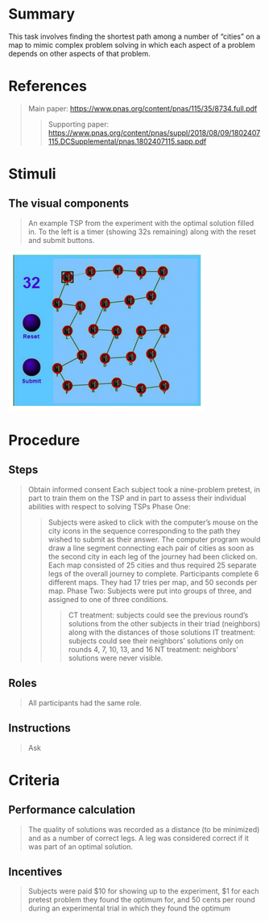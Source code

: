 # Summary
This task involves finding the shortest path among a number of “cities” on a map to mimic complex problem solving in which each aspect of a problem depends on other aspects of that problem.

# References
> Main paper: https://www.pnas.org/content/pnas/115/35/8734.full.pdf
> > Supporting paper: https://www.pnas.org/content/pnas/suppl/2018/08/09/1802407115.DCSupplemental/pnas.1802407115.sapp.pdf 

# Stimuli
## The visual components
> An example TSP from the experiment with the optimal solution
filled in. To the left is a timer (showing 32s remaining) along with the reset and submit buttons.
>
![TSP](images/TSP.png)

# Procedure
## Steps
> Obtain informed consent
> Each subject took a nine-problem pretest, in part to train them on the TSP and in part to assess their individual abilities with respect to solving TSPs
> Phase One:
> > Subjects were asked to click with the computer’s mouse on the city icons in the sequence corresponding to the path they wished to submit as their answer. The computer program would draw a line segment connecting each pair of cities as soon as the second city in each leg of the journey had been clicked on.
> > Each map consisted of 25 cities and thus required 25 separate legs of the overall journey to complete. Participants complete 6 different maps. 
> > They had 17 tries per map, and 50 seconds per map.
> Phase Two:
> > Subjects were put into groups of three, and assigned to one of three conditions.
> > > CT treatment: subjects could see the previous round’s solutions from the other subjects in their triad (neighbors) along with the distances of those solutions
> > > IT treatment: subjects could see their neighbors’ solutions only on rounds 4, 7, 10, 13, and 16
> > > NT treatment: neighbors’ solutions were never visible.

## Roles 
> All participants had the same role.

## Instructions
> Ask

# Criteria
## Performance calculation
> The quality of solutions was recorded as a distance (to be minimized) and as a number of correct legs. A leg was considered correct if it was part of an optimal solution.

## Incentives
> Subjects were paid $10 for showing up to the experiment, $1 for each pretest problem they found the optimum for, and 50 cents per round during an experimental trial in which they found the optimum

